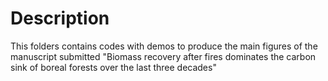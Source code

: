 # Description
 
This folders contains codes with demos to produce the main figures of the manuscript submitted "Biomass recovery after fires dominates the carbon sink of boreal forests over the last three decades"
